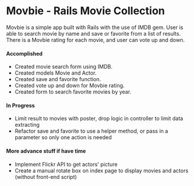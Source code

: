 Movbie - Rails Movie Collection
=================
Movbie is a simple app built with Rails with the use of IMDB gem.
User is able to search movie by name and save or favorite from a list of results.
There is a Movbie rating for each movie, and user can vote up and down.

#### Accomplished
* Created movie search form using IMDB.
* Created models Movie and Actor.
* Created save and favorite function.
* Created vote up and down for Movbie rating.
* Created form to search favorite movies by year.

#### In Progress
* Limit result to movies with poster, drop logic in controller to limit data extracting
* Refactor save and favorite to use a helper method, or pass in a parameter so only one action is needed

#### More advance stuff if have time
* Implement Flickr API to get actors' picture
* Create a manual rotate box on index page to display movies and actors (without front-end script)
